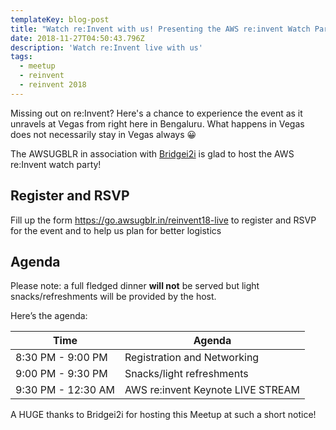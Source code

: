 ```yaml
---
templateKey: blog-post
title: "Watch re:Invent with us! Presenting the AWS re:invent Watch Party \U0001F389"
date: 2018-11-27T04:50:43.796Z
description: 'Watch re:Invent live with us'
tags:
  - meetup
  - reinvent
  - reinvent 2018
---
```

Missing out on re:Invent? Here's a chance to experience the event as it unravels at Vegas from right here in Bengaluru. What happens in Vegas does not necessarily stay in Vegas always 😀

The AWSUGBLR in association with [Bridgei2i](https://bridgei2i.com/) is glad to host the AWS re:Invent watch party!

## Register and RSVP

Fill up the form <https://go.awsugblr.in/reinvent18-live>  to register and RSVP for the event and to help us plan for better logistics

## Agenda

Please note: a full fledged dinner **will not** be served but light snacks/refreshments will be provided by the host.

Here’s the agenda:

| Time               | Agenda                            |
| ------------------ | --------------------------------- |
| 8:30 PM - 9:00 PM  | Registration and Networking       |
| 9:00 PM - 9:30 PM  | Snacks/light refreshments         |
| 9:30 PM - 12:30 AM | AWS re:invent Keynote LIVE STREAM |

A HUGE thanks to Bridgei2i for hosting this Meetup at such a short notice!
